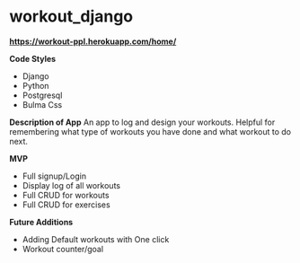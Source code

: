 # workout_django

****https://workout-ppl.herokuapp.com/home/****


**Code Styles**
- Django
- Python
- Postgresql
- Bulma Css

**Description of App**
 An app to log and design your workouts. Helpful for remembering what type of workouts you have done and what workout to do next. 
 
 **MVP**
 - Full signup/Login
 - Display log of all workouts
 - Full CRUD for workouts
 - Full CRUD for exercises

**Future Additions**

- Adding Default workouts with One click 
- Workout counter/goal

